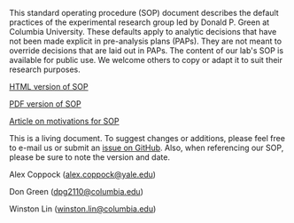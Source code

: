 <!-- README.md is generated from README.Rmd. Please edit that file -->
This standard operating procedure (SOP) document describes the default practices of the experimental research group led by Donald P. Green at Columbia University. These defaults apply to analytic decisions that have not been made explicit in pre-analysis plans (PAPs). They are not meant to override decisions that are laid out in PAPs. The content of our lab's SOP is available for public use. We welcome others to copy or adapt it to suit their research purposes.

[HTML version of SOP](http://htmlpreview.github.io/?https://github.com/acoppock/Green-Lab-SOP/blob/master/Green_Lab_SOP.html)

[PDF version of SOP](https://github.com/acoppock/Green-Lab-SOP/raw/master/Green_Lab_SOP.pdf)

[Article on motivations for SOP](http://www.columbia.edu/~wl2513/sop-safety-net.pdf)

This is a living document. To suggest changes or additions, please feel free to e-mail us or submit an [issue on GitHub](https://github.com/acoppock/Green-Lab-SOP/issues). Also, when referencing our SOP, please be sure to note the version and date.

Alex Coppock (<alex.coppock@yale.edu>)

Don Green (<dpg2110@columbia.edu>)

Winston Lin (<winston.lin@columbia.edu>)
